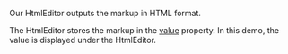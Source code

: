 Our HtmlEditor outputs the markup in HTML format.

The HtmlEditor stores the markup in the [value](/Documentation/ApiReference/UI_Components/dxHtmlEditor/Configuration/#value) property. In this demo, the value is displayed under the HtmlEditor.
<!--split-->